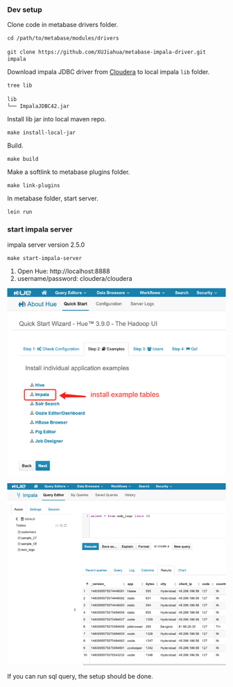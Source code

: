 
### Dev setup

Clone code in metabase drivers folder.

```
cd /path/to/metabase/modules/drivers

git clone https://github.com/XUJiahua/metabase-impala-driver.git impala
```

Download impala JDBC driver from [Cloudera](https://www.cloudera.com/downloads/connectors/impala/jdbc/2-6-17.html)
to local impala `lib` folder.

```
tree lib

lib
└── ImpalaJDBC42.jar
```

Install lib jar into local maven repo.

```
make install-local-jar
```

Build.

```
make build
```

Make a softlink to metabase plugins folder.

```
make link-plugins
```

In metabase folder, start server.

```
lein run
```

### start impala server

impala server version 2.5.0

```
make start-impala-server
```

1. Open Hue: http://localhost:8888
2. username/password: cloudera/cloudera

![image-20200702152618124](img/image-20200702152618124.png)

![image-20200702152846953](img/image-20200702152846953.png)

If you can run sql query, the setup should be done.
